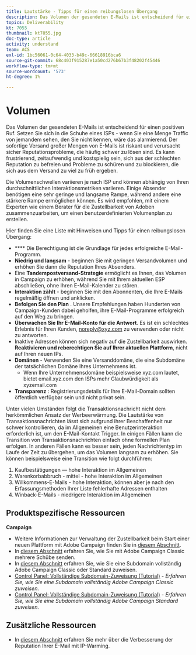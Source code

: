 ```yaml
---
title: Lautstärke - Tipps für einen reibungslosen Übergang
description: Das Volumen der gesendeten E-Mails ist entscheidend für einen positiven Ruf. Erfahren Sie, was Sie für einen reibungslosen Übergang tun können.
topics: Deliverability
kt: 7055
thumbnail: kt7055.jpg
doc-type: article
activity: understand
team: ACS
exl-id: 1bc56061-0c64-4033-b49c-66618916bca6
source-git-commit: 68c403f915287e1a50cd276b67b3f48202f45446
workflow-type: tm+mt
source-wordcount: '573'
ht-degree: 1%

---
```


# Volumen

Das Volumen der gesendeten E-Mails ist entscheidend für einen positiven Ruf. Setzen Sie sich in die Schuhe eines ISPs - wenn Sie eine Menge Traffic von jemandem sehen, den Sie nicht kennen, wäre das alarmierend. Der sofortige Versand großer Mengen von E-Mails ist riskant und verursacht sicher Reputationsprobleme, die häufig schwer zu lösen sind. Es kann frustrierend, zeitaufwendig und kostspielig sein, sich aus der schlechten Reputation zu befreien und Probleme zu schüren und zu blockieren, die sich aus dem Versand zu viel zu früh ergeben.

Die Volumenschwellen variieren je nach ISP und können abhängig von Ihren durchschnittlichen Interaktionsmetriken variieren. Einige Absender benötigen eine sehr geringe und langsame Rampe, während andere eine stärkere Rampe ermöglichen können. Es wird empfohlen, mit einem Experten wie einem Berater für die Zustellbarkeit von Adoben zusammenzuarbeiten, um einen benutzerdefinierten Volumenplan zu erstellen.

Hier finden Sie eine Liste mit Hinweisen und Tipps für einen reibungslosen Übergang:

* **** Die Berechtigung ist die Grundlage für jedes erfolgreiche E-Mail-Programm.
* **Niedrig und langsam**  - beginnen Sie mit geringen Versandvolumen und erhöhen Sie dann die Reputation Ihres Absenders.
* Eine **Tandempostversand-Strategie** ermöglicht es Ihnen, das Volumen in Campaign zu erhöhen, während Sie mit Ihrem aktuellen ESP abschließen, ohne Ihren E-Mail-Kalender zu stören.
* **Interaktion zählt**  - beginnen Sie mit den Abonnenten, die Ihre E-Mails regelmäßig öffnen und anklicken.
* **Befolgen Sie den Plan** . Unsere Empfehlungen haben Hunderten von Campaign-Kunden dabei geholfen, ihre E-Mail-Programme erfolgreich auf den Weg zu bringen.
* **Überwachen Sie Ihr E-Mail-Konto für die Antwort**. Es ist ein schlechtes Erlebnis für Ihren Kunden, noreply@xyz.com zu verwenden oder nicht zu antworten.
* Inaktive Adressen können sich negativ auf die Zustellbarkeit auswirken. **Reaktivieren und reberechtigen Sie auf Ihrer aktuellen Plattform**, nicht auf Ihren neuen IPs.
* **Domänen**  - Verwenden Sie eine Versanddomäne, die eine Subdomäne der tatsächlichen Domäne Ihres Unternehmens ist.
   * Wenn Ihre Unternehmensdomäne beispielsweise xyz.com lautet, bietet email.xyz.com den ISPs mehr Glaubwürdigkeit als xyzemail.com
* **Transparenz** : Registrierungsdetails für Ihre E-Mail-Domain sollten öffentlich verfügbar sein und nicht privat sein.

Unter vielen Umständen folgt die Transaktionsnachricht nicht dem herkömmlichen Ansatz der Werbeerwärmung. Die Lautstärke von Transaktionsnachrichten lässt sich aufgrund ihrer Beschaffenheit nur schwer kontrollieren, da im Allgemeinen eine Benutzerinteraktion erforderlich ist, um den E-Mail-Kontakt Trigger. In einigen Fällen kann die Transition von Transaktionsnachrichten einfach ohne formellen Plan erfolgen. In anderen Fällen kann es besser sein, jeden Nachrichtentyp im Laufe der Zeit zu übergehen, um das Volumen langsam zu erhöhen. Sie können beispielsweise eine Transition wie folgt durchführen:

1. Kaufbestätigungen — hohe Interaktion im Allgemeinen
2. Warenkorbabbruch - mittel - hohe Interaktion im Allgemeinen
3. Willkommens-E-Mails - hohe Interaktion, können aber je nach den Erfassungsmethoden Ihrer Liste fehlerhafte Adressen enthalten
4. Winback-E-Mails - niedrigere Interaktion im Allgemeinen

## Produktspezifische Ressourcen

**Campaign**

* Weitere Informationen zur Verwaltung der Zustellbarkeit beim Start einer neuen Plattform mit Adobe Campaign finden Sie in [diesem Abschnitt](/help/additional-resources/ac-starting-new-platform.md).
* In [diesem Abschnitt](https://experienceleague.adobe.com/docs/campaign-classic/using/sending-messages/key-steps-when-creating-a-delivery/steps-sending-the-delivery.html#sending-using-multiple-waves) erfahren Sie, wie Sie mit Adobe Campaign Classic mehrere Schübe senden.
* In [diesem Abschnitt](/help/additional-resources/ac-domain-name-setup.md) erfahren Sie, wie Sie eine Subdomain vollständig Adobe Campaign Classic oder Standard zuweisen.
* [Control Panel: Vollständige Subdomain-Zuweisung (Tutorial)](https://experienceleague.adobe.com/docs/campaign-classic-learn/control-panel/subdomains-and-certificates/subdomain-delegation.html)  -  *Erfahren Sie, wie Sie eine Subdomain vollständig Adobe Campaign Classic zuweisen.*
* [Control Panel: Vollständige Subdomain-Zuweisung (Tutorial)](https://experienceleague.adobe.com/docs/campaign-standard-learn/control-panel/subdomains-and-certificates/subdomain-delegation.html)  -  *Erfahren Sie, wie Sie eine Subdomain vollständig Adobe Campaign Standard zuweisen.*

## Zusätzliche Ressourcen

* In [diesem Abschnitt](/help/additional-resources/increase-reputation-with-ip-warming.md) erfahren Sie mehr über die Verbesserung der Reputation Ihrer E-Mail mit IP-Warming.
